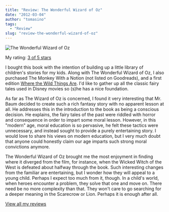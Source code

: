 ```yaml
---
title: "Review: The Wonderful Wizard of Oz"
date: "2012-03-04"
author: "tomasino"
tags:
  - "Review"
slug: "review-the-wonderful-wizard-of-oz"
---
```


![The Wonderful Wizard of Oz](//photo.goodreads.com/books/1327894516m/236093.jpg)

My rating: [3 of 5 stars][]

I bought this book with the intention of building up a little library of
children's stories for my kids. Along with The Wonderful Wizard of Oz, I
also purchased The Monkey With a Notion (not listed on Goodreads), and a
first edition [Where the Wild Things Are][]. I'd like to gather up all
the classic fairy tales used in Disney movies so (s)he has a nice
foundation.

As far as The Wizard of Oz is concerned, I found it very interesting
that Mr. Baum decided to create such a rich fantasy story with no
apparent lesson at all. He addresses this in the introduction to the
book as being a conscious decision. He explains, the fairy tales of the
past were riddled with horror and consequence in order to impart some
moral lesson. However, in this "modern" age, moral education is so
pervasive, he felt these tactics were unnecessary, and instead sought to
provide a purely entertaining story. I would love to share his views on
modern education, but I very much doubt that anyone could honestly claim
our age imparts such strong moral convictions anymore.

The Wonderful Wizard of Oz brought me the most enjoyment in finding
where it diverged from the film, for instance, when the Wicked Witch of
the West is defeated about halfway through the book. Such interesting
changes from the familiar are entertaining, but I wonder how they will
appeal to a young child. Perhaps I expect too much from it, though. In a
child's world, when heroes encounter a problem, they solve that one and
move on. There need be no more complexity than that. They won't care to
go searching for a deeper meaning in the Scarecrow or Lion. Perhaps it
is enough after all.

[View all my reviews][3 of 5 stars]

  [3 of 5 stars]: //www.goodreads.com/review/show/261382148
  [Where the Wild Things Are]: //www.goodreads.com/book/show/19543.Where_the_Wild_Things_Are
